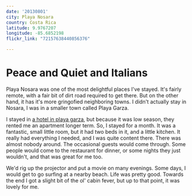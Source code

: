 ```yaml
---
date: '20130801'
city: Playa Nosara
country: Costa Rica
latitude: 9.9767207
longitude: -85.6852198
flickr_link: "72157638440856376"

---
```


# Peace and Quiet and Italians
Playa Nosara  was one of the most delightful places I've stayed. It's fairly remote, with a fair bit of dirt road required to get there. But on the other hand, it has it's more gringofied neighboring towns. I didn't actually stay in Nosara, I was in a smaller town called Playa Garza. 

I stayed in [a hotel in playa garza](http://sunandwaveshotel.com/), but because it was low season, they rented me an apartment longer term. So, I stayed for a month. It was a fantastic, small little room, but it had two beds in it, and a little kitchen. It really had everything I needed, and I was quite content there. There was almost nobody around. The occasional guests would come through. Some people would come to the restaurant for dinner, or some nights they just wouldn't, and that was great for me too.

We'd rig up the projector and put a movie on many evenings. Some days, I would get to go surfing at a nearby beach. Life was pretty good. Towards the end I got a slight bit of the ol' cabin fever, but up to that point, it was lovely for me. 
